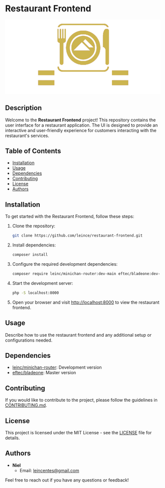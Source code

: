 # Restaurant Frontend

![Project Logo](/public/images/logo.png)

## Description

Welcome to the **Restaurant Frontend** project! This repository contains the user interface for a restaurant application. The UI is designed to provide an interactive and user-friendly experience for customers interacting with the restaurant's services.

## Table of Contents

- [Installation](#installation)
- [Usage](#usage)
- [Dependencies](#dependencies)
- [Contributing](#contributing)
- [License](#license)
- [Authors](#authors)

## Installation

To get started with the Restaurant Frontend, follow these steps:

1. Clone the repository:

    ```bash
    git clone https://github.com/leince/restaurant-frontend.git
    ```

2. Install dependencies:

    ```bash
    composer install
    ```

3. Configure the required development dependencies:

    ```bash
    composer require leinc/minichan-router:dev-main eftec/bladeone:dev-master --dev
    ```

4. Start the development server:

    ```bash
    php -S localhost:8000
    ```

5. Open your browser and visit [http://localhost:8000](http://localhost:8000) to view the restaurant frontend.

## Usage

Describe how to use the restaurant frontend and any additional setup or configurations needed.

## Dependencies

- [leinc/minichan-router](link-to-minichan-router): Development version
- [eftec/bladeone](link-to-bladeone): Master version

## Contributing

If you would like to contribute to the project, please follow the guidelines in [CONTRIBUTING.md](link-to-contributing.md).

## License

This project is licensed under the MIT License - see the [LICENSE](LICENSE) file for details.

## Authors

- **Niel**
  - Email: [leincentes@gmail.com](mailto:leincentes@gmail.com)

Feel free to reach out if you have any questions or feedback!
